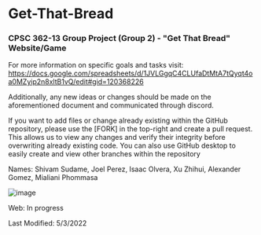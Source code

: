# Get-That-Bread
### CPSC 362-13 Group Project (Group 2) - "Get That Bread" Website/Game
For more information on specific goals and tasks visit:
https://docs.google.com/spreadsheets/d/1JVLGgqC4CLUfaDtMtA7tQyqt4oa0MZyip2n8xltB1vQ/edit#gid=120368226

Additionally, any new ideas or changes should be made on the aforementioned document and communicated through discord.

If you want to add files or change already existing within the GitHub repository, please use the [FORK] in the top-right and create
a pull request. This allows us to view any changes and verify their integrity before overwriting already existing code. You can also use
GitHub desktop to easily create and view other branches within the repository

Names:
Shivam Sudame, Joel Perez, Isaac Olvera, Xu Zhihui, Alexander Gomez, Mialiani Phommasa

![image](https://user-images.githubusercontent.com/74622790/155866244-b10bfd82-aaff-4250-aafe-174065cc2c72.png)

Web: In progress

Last Modified: 5/3/2022

